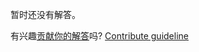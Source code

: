 
暂时还没有解答。

有兴趣[贡献你的解答](https://github.com/BFEdev/BFE.dev-solutions/blob/main/question/flex-1_zh.md)吗? [Contribute guideline](https://github.com/BFEdev/BFE.dev-solutions#how-to-contribute)
